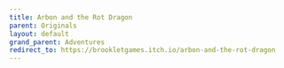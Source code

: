 ```yaml
---
title: Arbon and the Rot Dragon
parent: Originals
layout: default
grand_parent: Adventures
redirect_to: https://brookletgames.itch.io/arbon-and-the-rot-dragon
---
```


